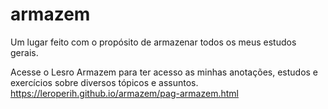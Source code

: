 # armazem
 Um lugar feito com o propósito de armazenar todos os meus estudos gerais.

Acesse o Lesro Armazem para ter acesso as minhas anotações, estudos e exercícios sobre diversos tópicos e assuntos.
https://leroperih.github.io/armazem/pag-armazem.html
